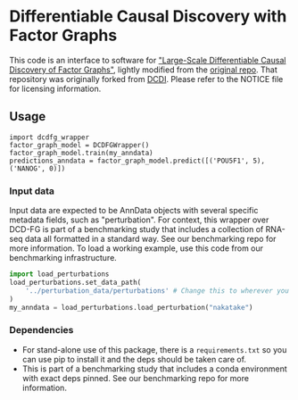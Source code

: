 # Differentiable Causal Discovery with Factor Graphs

This code is an interface to software for ["Large-Scale Differentiable Causal Discovery of Factor Graphs"](https://arxiv.org/abs/2206.07824), lightly modified from the [original repo](https://github.com/Genentech/dcdfg). That repository was originally forked from [DCDI](https://github.com/slachapelle/dcdi). Please refer to the NOTICE file for licensing information.

## Usage

    import dcdfg_wrapper
    factor_graph_model = DCDFGWrapper()
    factor_graph_model.train(my_anndata)
    predictions_anndata = factor_graph_model.predict([('POU5F1', 5), ('NANOG', 0)])
    
### Input data

Input data are expected to be AnnData objects with several specific metadata fields, such as "perturbation". For context, this wrapper over DCD-FG is part of a benchmarking study that includes a collection of RNA-seq data all formatted in a standard way. See our benchmarking repo for more information. To load a working example, use this code from our benchmarking infrastructure. 
    
```python
import load_perturbations
load_perturbations.set_data_path(
    '../perturbation_data/perturbations' # Change this to wherever you placed our collection of perturbation data.
)
my_anndata = load_perturbations.load_perturbation("nakatake")
```

### Dependencies

- For stand-alone use of this package, there is a `requirements.txt` so you can use pip to install it and the deps should be taken care of.
- This is part of a benchmarking study that includes a conda environment with exact deps pinned. See our benchmarking repo for more information. 
